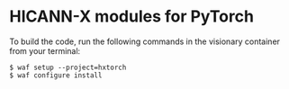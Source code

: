 # HICANN-X modules for PyTorch

To build the code, run the following commands in the visionary container from
your terminal:

```shell
$ waf setup --project=hxtorch
$ waf configure install
```
